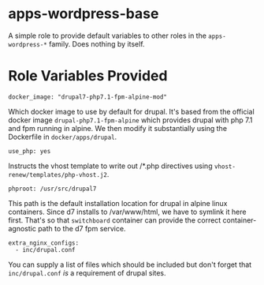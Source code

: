 apps-wordpress-base
=========

A simple role to provide default variables to other roles in the `apps-wordpress-*` family. Does nothing by itself.

Role Variables Provided
=========

    docker_image: "drupal7-php7.1-fpm-alpine-mod"

Which docker image to use by default for drupal. It's based from the official docker image `drupal-php7.1-fpm-alpine` which provides drupal with php 7.1 and fpm running in alpine. We then modify it substantially using the Dockerfile in `docker/apps/drupal`.

    use_php: yes

Instructs the vhost template to write out /*.php directives using `vhost-renew/templates/php-vhost.j2`.

    phproot: /usr/src/drupal7

This path is the default installation location for drupal in alpine linux containers. Since d7 installs to /var/www/html, we have to symlink it here first. That's so that `switchboard` container can provide the correct container-agnostic path to the d7 fpm service.

    extra_nginx_configs:
      - inc/drupal.conf

You can supply a list of files which should be included but don't forget that `inc/drupal.conf` *is* a requirement of drupal sites.